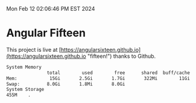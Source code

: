 Mon Feb 12 02:06:46 PM EST 2024

# Angular Fifteen


This project is live at [https://angularsixteen.github.io](https://angularsixteen.github.io "fifteen!") thanks to Github.

```bash
System Memory
               total        used        free      shared  buff/cache   available
Mem:            15Gi       2.5Gi       1.7Gi       322Mi        11Gi        12Gi
Swap:          8.0Gi       1.8Mi       8.0Gi
System Storage
455M	.
